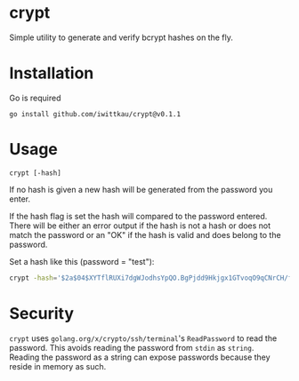 crypt
===

Simple utility to generate and verify bcrypt hashes on the fly.

# Installation

Go is required

```
go install github.com/iwittkau/crypt@v0.1.1
```

# Usage

```
crypt [-hash]
```

If no hash is given a new hash will be generated from the password you enter.

If the hash flag is set the hash will compared to the password entered. There will be either an error output if the hash is not a hash or does not match the password or an "OK" if the hash is valid and does belong to the password.

Set a hash like this (password = "test"):

```bash
crypt -hash='$2a$04$XYTflRUXi7dgWJodhsYpQO.BgPjdd9Hkjgx1GTvoqO9qCNrCH/fi6'
```

# Security

`crypt` uses `golang.org/x/crypto/ssh/terminal`'s `ReadPassword` to read the password. This avoids reading the password from `stdin` as `string`.  
Reading the password as a string can expose passwords because they reside in memory as such.
